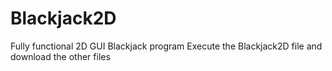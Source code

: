 # Blackjack2D
Fully functional 2D GUI Blackjack program 
Execute the Blackjack2D file and download the other files
